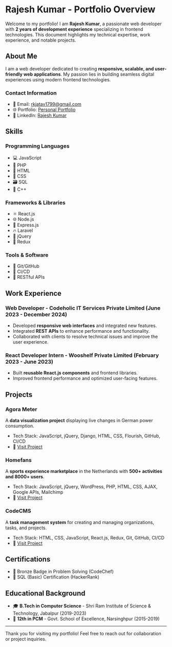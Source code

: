 # Rajesh Kumar - Portfolio Overview

Welcome to my portfolio! I am **Rajesh Kumar**, a passionate web developer with **2 years of development experience** specializing in frontend technologies. This document highlights my technical expertise, work experience, and notable projects.

## About Me
I am a web developer dedicated to creating **responsive, scalable, and user-friendly web applications**. My passion lies in building seamless digital experiences using modern frontend technologies.

### Contact Information
- 📧 Email: [rkjatav1799@gmail.com](mailto:rkjatav1799@gmail.com)
- 🌐 Portfolio: [Personal Portfolio](https://rajeshjatav1.github.io/my-portfolio/)
- 🔗 LinkedIn: [Rajesh Kumar](https://www.linkedin.com/in/rajesh-kumar-407a25224)

## Skills
### Programming Languages
- 💻 JavaScript
- 💾 PHP
- 📝 HTML
- 🎨 CSS
- 🗃️ SQL
- 🔢 C++

### Frameworks & Libraries
- ⚛️ React.js
- 🌐 Node.js
- 🚀 Express.js
- 🔥 Laravel
- 📌 jQuery
- 🔄 Redux

### Tools & Software
- 🔗 Git/GitHub
- 🔄 CI/CD
- 🔌 RESTful APIs

## Work Experience
### Web Developer - Codeholic IT Services Private Limited (June 2023 - December 2024)
- Developed **responsive web interfaces** and integrated new features.
- Integrated **REST APIs** to enhance performance and functionality.
- Collaborated with clients to resolve technical issues and improve the user experience.

### React Developer Intern - Wooshelf Private Limited (February 2023 - June 2023)
- Built **reusable React.js components** and frontend libraries.
- Improved frontend performance and optimized user-facing features.

## Projects
### Agora Meter
A **data visualization project** displaying live changes in German power consumption.
- Tech Stack: JavaScript, jQuery, Django, HTML, CSS, Flourish, GitHub, CI/CD
- 🔗 [Visit Project](https://www.agora-energiewende.org/data-tools/agorameter/chart/today/power_generation/08.11.2024/11.11.2024/hourly)

### Homefans
A **sports experience marketplace** in the Netherlands with **500+ activities and 8000+ users**.
- Tech Stack: JavaScript, jQuery, WordPress, PHP, HTML, CSS, AJAX, Google APIs, Mailchimp
- 🔗 [Visit Project](https://homefans.net/)

### CodeCMS
A **task management system** for creating and managing organizations, tasks, and projects.
- Tech Stack: HTML, CSS, JavaScript, React.js, Redux, Git, GitHub, CI/CD
- 🔗 [Visit Project](https://cmsdashboard.codeholic.in/)

## Certifications
- 🥉 Bronze Badge in Problem Solving (CodeChef)
- 📜 SQL (Basic) Certification (HackerRank)

## Educational Background
- 🎓 **B.Tech in Computer Science** - Shri Ram Institute of Science & Technology, Jabalpur (2019-2023)
- 🏫 **12th in PCM** - Govt. School of Excellence, Narsinghpur (2015-2019)

---
Thank you for visiting my portfolio! Feel free to reach out for collaboration or project inquiries.

